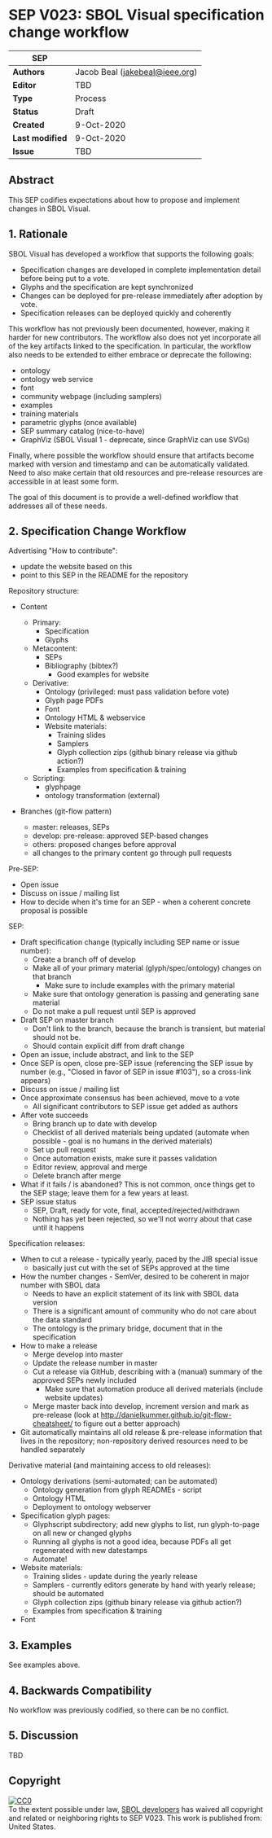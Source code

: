 # SEP V023: SBOL Visual specification change workflow

| SEP | |
| --- | --- |
| **Authors** | Jacob Beal (jakebeal@ieee.org) |
| **Editor** | TBD |
| **Type** | Process |
| **Status** | Draft |
| **Created** | 9-Oct-2020 |
| **Last modified** | 9-Oct-2020 |
| **Issue**         | TBD |


## Abstract

This SEP codifies expectations about how to propose and implement changes in SBOL Visual.

## 1. Rationale <a name="rationale"></a>

SBOL Visual has developed a workflow that supports the following goals:

 - Specification changes are developed in complete implementation detail before being put to a vote.
 - Glyphs and the specification are kept synchronized
 - Changes can be deployed for pre-release immediately after adoption by vote.
 - Specification releases can be deployed quickly and coherently

This workflow has not previously been documented, however, making it harder for new contributors.  The workflow also does not yet incorporate all of the key artifacts linked to the specification.  In particular, the workflow also needs to be extended to either embrace or deprecate the following:

 - ontology
 - ontology web service
 - font
 - community webpage (including samplers)
 - examples
 - training materials
 - parametric glyphs (once available)
 - SEP summary catalog (nice-to-have)
 - GraphViz (SBOL Visual 1 - deprecate, since GraphViz can use SVGs)

Finally, where possible the workflow should ensure that artifacts become marked with version and timestamp and can be automatically validated. Need to also make certain that old resources and pre-release resources are accessible in at least some form.

The goal of this document is to provide a well-defined workflow that addresses all of these needs.


## 2. Specification Change Workflow <a name="specification"></a>

Advertising "How to contribute":
- update the website based on this
- point to this SEP in the README for the repository


Repository structure:

- Content
  - Primary:
    - Specification
    - Glyphs
  - Metacontent:
    - SEPs
    - Bibliography (bibtex?)
      - Good examples for website
  - Derivative:
    - Ontology (privileged: must pass validation before vote)
    - Glyph page PDFs
    - Font
    - Ontology HTML & webservice
    - Website materials:
      - Training slides
      - Samplers
      - Glyph collection zips (github binary release via github action?)
      - Examples from specification & training
  - Scripting:
    - glyphpage
    - ontology transformation (external)

- Branches (git-flow pattern)
  - master: releases, SEPs
  - develop: pre-release: approved SEP-based changes
  - others: proposed changes before approval
  - all changes to the primary content go through pull requests


Pre-SEP:

- Open issue
- Discuss on issue / mailing list
- How to decide when it's time for an SEP - when a coherent concrete proposal is possible

SEP:

- Draft specification change (typically including SEP name or issue number):
  - Create a branch off of develop
  - Make all of your primary material (glyph/spec/ontology) changes on that branch
    - Make sure to include examples with the primary material
  - Make sure that ontology generation is passing and generating sane material
  - Do not make a pull request until SEP is approved
- Draft SEP on master branch
  - Don't link to the branch, because the branch is transient, but material should not be.
  - Should contain explicit diff from draft change 
- Open an issue, include abstract, and link to the SEP
- Once SEP is open, close pre-SEP issue (referencing the SEP issue by number (e.g., "Closed in favor of SEP in issue #103"), so a cross-link appears)
- Discuss on issue / mailing list
- Once approximate consensus has been achieved, move to a vote
  - All significant contributors to SEP issue get added as authors
- After vote succeeds
  - Bring branch up to date with develop
  - Checklist of all derived materials being updated (automate when possible - goal is no humans in the derived materials)
  - Set up pull request
  - Once automation exists, make sure it passes validation
  - Editor review, approval and merge
  - Delete branch after merge
- What if it fails / is abandoned? This is not common, once things get to the SEP stage; leave them for a few years at least.
- SEP issue status
  - SEP, Draft, ready for vote, final, accepted/rejected/withdrawn
  - Nothing has yet been rejected, so we'll not worry about that case until it happens

Specification releases:

- When to cut a release - typically yearly, paced by the JIB special issue
  - basically just cut with the set of SEPs approved at the time
- How the number changes - SemVer, desired to be coherent in major number with SBOL data
  - Needs to have an explicit statement of its link with SBOL data version
  - There is a significant amount of community who do not care about the data standard
  - The ontology is the primary bridge, document that in the specification
- How to make a release
  - Merge develop into master
  - Update the release number in master
  - Cut a release via GitHub, describing with a (manual) summary of the approved SEPs newly included
    - Make sure that automation produce all derived materials (include website updates)
  - Merge master back into develop, increment version and mark as pre-release (look at http://danielkummer.github.io/git-flow-cheatsheet/ to figure out a better approach)
- Git automatically maintains all old release & pre-release information that lives in the repository; non-repository derived resources need to be handled separately

Derivative material (and maintaining access to old releases):

- Ontology derivations (semi-automated; can be automated)
  - Ontology generation from glyph READMEs - script
  - Ontology HTML
  - Deployment to ontology webserver
- Specification glyph pages:
  - Glyphscript subdirectory; add new glyphs to list, run glyph-to-page on all new or changed glyphs
  - Running all glyphs is not a good idea, because PDFs all get regenerated with new datestamps
  - Automate!
- Website materials:
  - Training slides - update during the yearly release
  - Samplers - currently editors generate by hand with yearly release; should be automated
  - Glyph collection zips (github binary release via github action?)
  - Examples from specification & training
- Font


## 3. Examples <a name='example'></a>

See examples above.


## 4. Backwards Compatibility <a name='compatibility'></a>

No workflow was previously codified, so there can be no conflict.

## 5. Discussion <a name='discussion'></a>

TBD

## Copyright <a name='copyright'></a>

<p xmlns:dct="http://purl.org/dc/terms/" xmlns:vcard="http://www.w3.org/2001/vcard-rdf/3.0#">
  <a rel="license"
     href="http://creativecommons.org/publicdomain/zero/1.0/">
    <img src="http://i.creativecommons.org/p/zero/1.0/88x31.png" style="border-style: none;" alt="CC0" />
  </a>
  <br />
  To the extent possible under law,
  <a rel="dct:publisher"
     href="sbolstandard.org">
    <span property="dct:title">SBOL developers</span></a>
  has waived all copyright and related or neighboring rights to
  <span property="dct:title">SEP V023</span>.
This work is published from:
<span property="vcard:Country" datatype="dct:ISO3166"
      content="US" about="sbolstandard.org">
  United States</span>.
</p>
